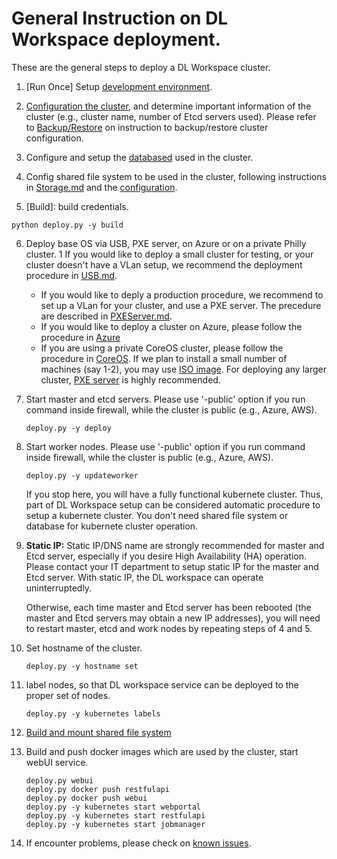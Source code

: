 # General Instruction on DL Workspace deployment. 

These are the general steps to deploy a DL Workspace cluster. 

1. [Run Once] Setup [development environment](../../DevEnvironment/Readme.md).  

2. [Configuration the cluster](../configuration/Readme.md), and determine important information of the cluster (e.g., cluster name, number of Etcd servers used). Please refer to [Backup/Restore](../Backup.md) on instruction to backup/restore cluster configuration. 

3. Configure and setup the [databased](../database/Readme.md) used in the cluster. 

4. Config shared file system to be used in the cluster, following instructions in [Storage.md](../Storage/Readme.md) and the [configuration](../Storage/configure.md).

5. [Build]: build credentials.
  ```
  python deploy.py -y build 
  ```

6. Deploy base OS via USB, PXE server, on Azure or on a private Philly cluster. 
    1 If you would like to deploy a small cluster for testing, or your cluster doesn't have a VLan setup, we recommend the deployment procedure in [USB.md](USB.md). 
    * If you would like to deply a production procedure, we recommend to set up a VLan for your cluster, and use a PXE server. The precedure are described in [PXEServer.md](PXEServer.md). 
    * If you would like to deploy a cluster on Azure, please follow the procedure in [Azure](../Azure/Readme.md)
    * If you are using a private CoreOS cluster, please follow the procedure in [CoreOS](CoreOS.md). 
    If we plan to install a small number of machines (say 1-2), you may use [ISO image](USB.md). For deploying any larger cluster, [PXE server](PXEServer.md) is highly recommended. 
  

7. Start master and etcd servers. Please use '-public' option if you run command inside firewall, while the cluster is public (e.g., Azure, AWS).
    ```
    deploy.py -y deploy
    ```
  
8. Start worker nodes. Please use '-public' option if you run command inside firewall, while the cluster is public (e.g., Azure, AWS).

    ```
    deploy.py -y updateworker
    ```
    If you stop here, you will have a fully functional kubernete cluster. Thus, part of DL Workspace setup can be considered automatic procedure to setup a kubernete cluster. You don't need shared file system or database for kubernete cluster operation. 

9. **__Static IP:__** Static IP/DNS name are strongly recommended for master and Etcd server, especially if you desire High Availability (HA) operation. Please contact your IT department to setup static IP for the master and Etcd server. With static IP, the DL workspace can operate uninterruptedly. 

    Otherwise, each time master and Etcd server has been rebooted (the master and Etcd servers may obtain a new IP addresses), you will need to restart master, etcd and work nodes by repeating steps of 4 and 5. 
  
10. Set hostname of the cluster. 
    ```
    deploy.py -y hostname set
    ```

11. label nodes, so that DL workspace service can be deployed to the proper set of nodes. 
    ```
    deploy.py -y kubernetes labels
    ```

12. [Build and mount shared file system](../Storage/Readme.md)
  
14. Build and push docker images which are used by the cluster, start webUI service. 
     ```
     deploy.py webui
     deploy.py docker push restfulapi
     deploy.py docker push webui
     deploy.py -y kubernetes start webportal
     deploy.py -y kubernetes start restfulapi
     deploy.py -y kubernetes start jobmanager
     ```

15. If encounter problems, please check on [known issues](../knownissues/Readme.md).